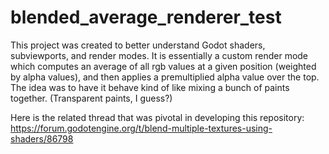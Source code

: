 # blended_average_renderer_test
This project was created to better understand Godot shaders, subviewports, and render modes. It is essentially a custom render mode which computes an average of all rgb values at a given position (weighted by alpha values), and then applies a premultiplied alpha value over the top. The idea was to have it behave kind of like mixing a bunch of paints together. (Transparent paints, I guess?)

Here is the related thread that was pivotal in developing this repository: https://forum.godotengine.org/t/blend-multiple-textures-using-shaders/86798
